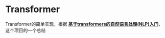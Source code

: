 # Transformer

Transformer的简单实现，根据 [**基于transformers的自然语言处理(NLP)入门**](https://github.com/datawhalechina/learn-nlp-with-transformers)，这个项目的一个总结